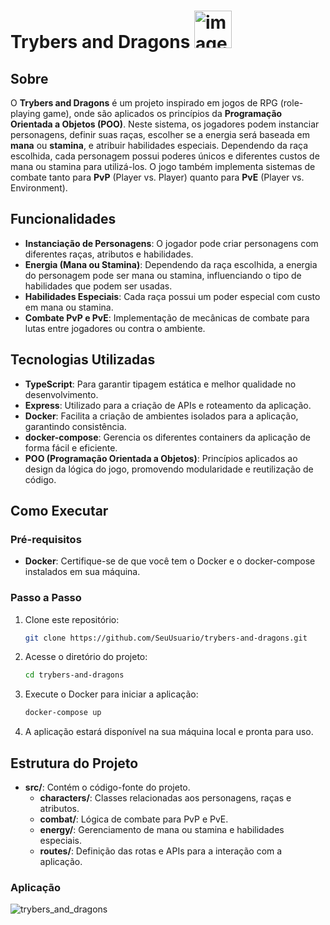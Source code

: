 # Trybers and Dragons <img src="https://github.com/user-attachments/assets/c3ade45e-0da6-44b3-990b-04101c0a81f9" alt="imagem de dragão" width="60"/>


## Sobre

O **Trybers and Dragons** é um projeto inspirado em jogos de RPG (role-playing game), onde são aplicados os princípios da **Programação Orientada a Objetos (POO)**. Neste sistema, os jogadores podem instanciar personagens, definir suas raças, escolher se a energia será baseada em **mana** ou **stamina**, e atribuir habilidades especiais. Dependendo da raça escolhida, cada personagem possui poderes únicos e diferentes custos de mana ou stamina para utilizá-los. O jogo também implementa sistemas de combate tanto para **PvP** (Player vs. Player) quanto para **PvE** (Player vs. Environment).

## Funcionalidades

- **Instanciação de Personagens**: O jogador pode criar personagens com diferentes raças, atributos e habilidades.
- **Energia (Mana ou Stamina)**: Dependendo da raça escolhida, a energia do personagem pode ser mana ou stamina, influenciando o tipo de habilidades que podem ser usadas.
- **Habilidades Especiais**: Cada raça possui um poder especial com custo em mana ou stamina.
- **Combate PvP e PvE**: Implementação de mecânicas de combate para lutas entre jogadores ou contra o ambiente.

## Tecnologias Utilizadas

- **TypeScript**: Para garantir tipagem estática e melhor qualidade no desenvolvimento.
- **Express**: Utilizado para a criação de APIs e roteamento da aplicação.
- **Docker**: Facilita a criação de ambientes isolados para a aplicação, garantindo consistência.
- **docker-compose**: Gerencia os diferentes containers da aplicação de forma fácil e eficiente.
- **POO (Programação Orientada a Objetos)**: Princípios aplicados ao design da lógica do jogo, promovendo modularidade e reutilização de código.

## Como Executar

### Pré-requisitos

- **Docker**: Certifique-se de que você tem o Docker e o docker-compose instalados em sua máquina.

### Passo a Passo

1. Clone este repositório:

    ```bash
    git clone https://github.com/SeuUsuario/trybers-and-dragons.git
    ```

2. Acesse o diretório do projeto:

    ```bash
    cd trybers-and-dragons
    ```

3. Execute o Docker para iniciar a aplicação:

    ```bash
    docker-compose up
    ```

4. A aplicação estará disponível na sua máquina local e pronta para uso.

## Estrutura do Projeto

- **src/**: Contém o código-fonte do projeto.
  - **characters/**: Classes relacionadas aos personagens, raças e atributos.
  - **combat/**: Lógica de combate para PvP e PvE.
  - **energy/**: Gerenciamento de mana ou stamina e habilidades especiais.
  - **routes/**: Definição das rotas e APIs para a interação com a aplicação.

<h3>Aplicação</h3>

![trybers_and_dragons](https://user-images.githubusercontent.com/91297277/202235664-0b07c04b-1121-4533-a400-f5e7607a5e0b.png)

